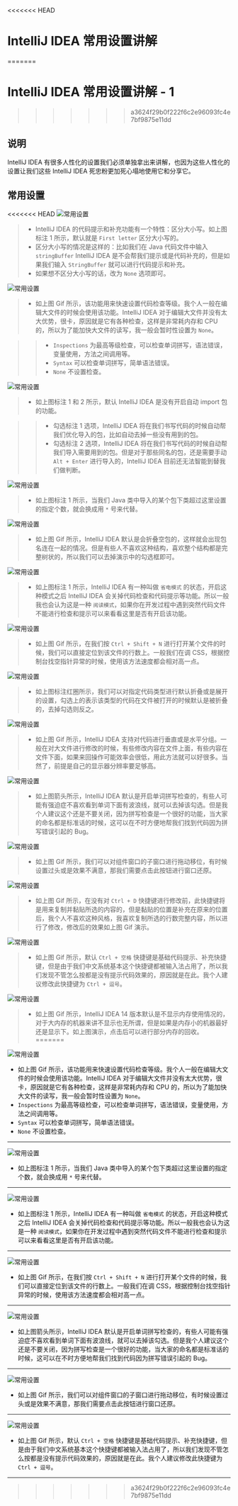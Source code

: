 <<<<<<< HEAD
# IntelliJ IDEA 常用设置讲解
=======
# IntelliJ IDEA 常用设置讲解 - 1
>>>>>>> a3624f29b0f222f6c2e96093fc4e7bf9875e11dd

## 说明

IntelliJ IDEA 有很多人性化的设置我们必须单独拿出来讲解，也因为这些人性化的设置让我们这些 IntelliJ IDEA 死忠粉更加死心塌地使用它和分享它。

## 常用设置

<<<<<<< HEAD
![常用设置](images/xxvi-a-settings-introduce-1.jpg)

> * IntelliJ IDEA 的代码提示和补充功能有一个特性：区分大小写。如上图标注 1 所示，默认就是 `First letter` 区分大小写的。
> * 区分大小写的情况是这样的：比如我们在 Java 代码文件中输入 `stringBuffer` IntelliJ IDEA 是不会帮我们提示或是代码补充的，但是如果我们输入 `StringBuffer` 就可以进行代码提示和补充。
> * 如果想不区分大小写的话，改为 `None` 选项即可。

![常用设置](images/xxvi-a-settings-introduce-2.gif)

> * 如上图 Gif 所示，该功能用来快速设置代码检查等级。我个人一般在编辑大文件的时候会使用该功能。IntelliJ IDEA 对于编辑大文件并没有太大优势，很卡，原因就是它有各种检查，这样是非常耗内存和 CPU 的，所以为了能加快大文件的读写，我一般会暂时性设置为 `None`。

>> * `Inspections` 为最高等级检查，可以检查单词拼写，语法错误，变量使用，方法之间调用等。
>> * `Syntax` 可以检查单词拼写，简单语法错误。
>> * `None` 不设置检查。 

![常用设置](images/xxvi-a-settings-introduce-3.jpg)

> * 如上图标注 1 和 2 所示，默认 IntelliJ IDEA 是没有开启自动 import 包的功能。

>> * 勾选标注 1 选项，IntelliJ IDEA 将在我们书写代码的时候自动帮我们优化导入的包，比如自动去掉一些没有用到的包。
>> * 勾选标注 2 选项，IntelliJ IDEA 将在我们书写代码的时候自动帮我们导入需要用到的包。但是对于那些同名的包，还是需要手动 `Alt + Enter` 进行导入的，IntelliJ IDEA 目前还无法智能到替我们做判断。

![常用设置](images/xxvi-a-settings-introduce-4.jpg)

> * 如上图标注 1 所示，当我们 Java 类中导入的某个包下类超过这里设置的指定个数，就会换成用 `*` 号来代替。

![常用设置](images/xxvi-a-settings-introduce-5.gif)

> * 如上图 Gif 所示，IntelliJ IDEA 默认是会折叠空包的，这样就会出现包名连在一起的情况。但是有些人不喜欢这种结构，喜欢整个结构都是完整树状的，所以我们可以去掉演示中的勾选框即可。

![常用设置](images/xxvi-a-settings-introduce-6.jpg)

> * 如上图标注 1 所示，IntelliJ IDEA 有一种叫做 `省电模式` 的状态，开启这种模式之后 IntelliJ IDEA 会关掉代码检查和代码提示等功能。所以一般我也会认为这是一种 `阅读模式`，如果你在开发过程中遇到突然代码文件不能进行检查和提示可以来看看这里是否有开启该功能。

![常用设置](images/xxvi-a-settings-introduce-7.gif)

> * 如上图 Gif 所示，在我们按 `Ctrl + Shift + N` 进行打开某个文件的时候，我们可以直接定位到该文件的行数上。一般我们在调 CSS，根据控制台找空指针异常的时候，使用该方法速度都会相对高一点。

![常用设置](images/xxvi-a-settings-introduce-8.jpg)

> * 如上图标注红圈所示，我们可以对指定代码类型进行默认折叠或是展开的设置，勾选上的表示该类型的代码在文件被打开的时候默认是被折叠的，去掉勾选则反之。

![常用设置](images/xxvi-a-settings-introduce-9.gif)

> * 如上图 Gif 所示，IntelliJ IDEA 支持对代码进行垂直或是水平分组。一般在对大文件进行修改的时候，有些修改内容在文件上面，有些内容在文件下面，如果来回操作可能效率会很低，用此方法就可以好很多。当然了，前提是自己的显示器分辨率要足够高。

![常用设置](images/xxvi-a-settings-introduce-10.jpg)

> * 如上图箭头所示，IntelliJ IDEA 默认是开启单词拼写检查的，有些人可能有强迫症不喜欢看到单词下面有波浪线，就可以去掉该勾选。但是我个人建议这个还是不要关闭，因为拼写检查是一个很好的功能，当大家的命名都是标准话的时候，这可以在不时方便地帮我们找到代码因为拼写错误引起的 Bug。

![常用设置](images/xxvi-a-settings-introduce-11.gif)

> * 如上图 Gif 所示，我们可以对组件窗口的子窗口进行拖动移位，有时候设置过头或是效果不满意，那我们需要点击此按钮进行窗口还原。

![常用设置](images/xxvi-a-settings-introduce-12.gif)

> * 如上图 Gif 所示，在没有对 `Ctrl + D` 快捷键进行修改前，此快捷键将是用来复制并黏贴所选的内容的，但是黏贴的位置是补充在原来的位置后，我个人不喜欢这种风格，我喜欢复制所选的行数完整内容，所以进行了修改，修改后的效果如上图 Gif 演示。

![常用设置](images/xxvi-a-settings-introduce-13.gif)

> * 如上图 Gif 所示，默认 `Ctrl + 空格` 快捷键是基础代码提示、补充快捷键，但是由于我们中文系统基本这个快捷键都被输入法占用了，所以我们发现不管怎么按都是没有提示代码效果的，原因就是在此。我个人建议修改此快捷键为 `Ctrl + 逗号`。

![常用设置](images/xxvi-a-settings-introduce-14.gif)

> * 如上图 Gif 所示，IntelliJ IDEA 14 版本默认是不显示内存使用情况的，对于大内存的机器来讲不显示也无所谓，但是如果是内存小的机器最好还是显示下。如上图演示，点击后可以进行部分内存的回收。
=======

![常用设置](images/xxvi-a-settings-introduce-2.gif)

- 如上图 Gif 所示，该功能用来快速设置代码检查等级。我个人一般在编辑大文件的时候会使用该功能。IntelliJ IDEA 对于编辑大文件并没有太大优势，很卡，原因就是它有各种检查，这样是非常耗内存和 CPU 的，所以为了能加快大文件的读写，我一般会暂时性设置为 `None`。
- `Inspections` 为最高等级检查，可以检查单词拼写，语法错误，变量使用，方法之间调用等。
- `Syntax` 可以检查单词拼写，简单语法错误。
- `None` 不设置检查。

----------------------------------------------------------------------------

![常用设置](images/xxvi-a-settings-introduce-4.jpg)

- 如上图标注 1 所示，当我们 Java 类中导入的某个包下类超过这里设置的指定个数，就会换成用 `*` 号来代替。

----------------------------------------------------------------------------

![常用设置](images/xxvi-a-settings-introduce-6.jpg)

- 如上图标注 1 所示，IntelliJ IDEA 有一种叫做 `省电模式` 的状态，开启这种模式之后 IntelliJ IDEA 会关掉代码检查和代码提示等功能。所以一般我也会认为这是一种 `阅读模式`，如果你在开发过程中遇到突然代码文件不能进行检查和提示可以来看看这里是否有开启该功能。

----------------------------------------------------------------------------

![常用设置](images/xxvi-a-settings-introduce-7.gif)

- 如上图 Gif 所示，在我们按 `Ctrl + Shift + N` 进行打开某个文件的时候，我们可以直接定位到该文件的行数上。一般我们在调 CSS，根据控制台找空指针异常的时候，使用该方法速度都会相对高一点。

----------------------------------------------------------------------------

![常用设置](images/xxvi-a-settings-introduce-10.jpg)

- 如上图箭头所示，IntelliJ IDEA 默认是开启单词拼写检查的，有些人可能有强迫症不喜欢看到单词下面有波浪线，就可以去掉该勾选。但是我个人建议这个还是不要关闭，因为拼写检查是一个很好的功能，当大家的命名都是标准话的时候，这可以在不时方便地帮我们找到代码因为拼写错误引起的 Bug。

----------------------------------------------------------------------------

![常用设置](images/xxvi-a-settings-introduce-11.gif)

- 如上图 Gif 所示，我们可以对组件窗口的子窗口进行拖动移位，有时候设置过头或是效果不满意，那我们需要点击此按钮进行窗口还原。

----------------------------------------------------------------------------

![常用设置](images/xxvi-a-settings-introduce-13.gif)

- 如上图 Gif 所示，默认 `Ctrl + 空格` 快捷键是基础代码提示、补充快捷键，但是由于我们中文系统基本这个快捷键都被输入法占用了，所以我们发现不管怎么按都是没有提示代码效果的，原因就是在此。我个人建议修改此快捷键为 `Ctrl + 逗号`。

----------------------------------------------------------------------------
>>>>>>> a3624f29b0f222f6c2e96093fc4e7bf9875e11dd


















































